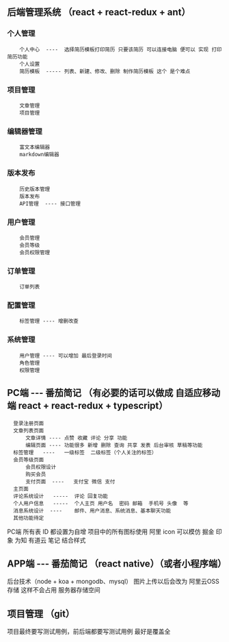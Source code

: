 ## 后端管理系统 （react + react-redux + ant）

### 个人管理
        个人中心  ----  选择简历模板打印简历 只要该简历 可以连接电脑 便可以 实现 打印简历功能
        个人设置
        简历模板  ----- 列表、新建、修改、删除 制作简历模板 这个 是个难点
        
### 项目管理
        文章管理
        项目管理
### 编辑器管理
        富文本编辑器
        markdown编辑器
### 版本发布
        历史版本管理
        版本发布
        API管理  ---- 接口管理
### 用户管理
        会员管理
        会员等级
        会员权限管理
### 订单管理
        订单列表
### 配置管理
        标签管理 ---- 增删改查
### 系统管理
        用户管理 ---- 可以增加 最后登录时间
        角色管理
        权限管理  
## PC端 --- 番茄简记  （有必要的话可以做成 自适应移动端  react + react-redux + typescript）
      登录注册页面
      文章列表页面
          文章详情 ---- 点赞 收藏 评论 分享 功能
          编辑页面 ---- 功能很多 新增 删除 查询 共享 发表 后台审核 草稿等功能 
      标签管理   ----   一级标签  二级标签（个人关注的标签）
      会员等级页面
          会员权限设计
          购买会员
          支付页面  ----   支付宝 微信 支付
      主页面  
      评论系统设计   -----  评论 回复功能
      个人用户信息   -----  个人主页 用户名  密码 邮箱  手机号 头像  等 
      消息系统设计  ----    邮件、用户消息、系统消息、基本聊天功能
      其他功能待定
  PC端 所有表 ID 都设置为自增
  项目中的所有图标使用 阿里 icon
  可以模仿 掘金 印象 为知 有道云 笔记 结合样式
        
## APP端 --- 番茄简记 （react native）（或者小程序端）

后台技术（node + koa + mongodb、mysql）
图片上传以后会改为 阿里云OSS 存储 这样不会占用 服务器存储空间

## 项目管理 （git）

项目最终要写测试用例，前后端都要写测试用例 最好是覆盖全
 
